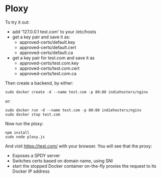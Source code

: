 # Ploxy

To try it out:

* add '127.0.0.1 test.com' to your /etc/hosts
* get a key pair and save it as:
  * approved-certs/default.key
  * approved-certs/default.cert
  * approved-certs/default.ca
* get a key pair for test.com and save it as
  * approved-certs/test.com.key
  * approved-certs/test.com.cert
  * approved-certs/test.com.ca

Then create a backend, by either:

````
sudo docker create -d --name test.com -p 80:80 indiehosters/nginx
````

or:


````
sudo docker run -d --name test.com -p 80:80 indiehosters/nginx
sudo docker stop test.com
````

Now run the ploxy:

````
npm install
sudo node ploxy.js
````

And visit https://test.com/ with your browser. You will see that the proxy:

* Exposes a SPDY server
* Switches certs based on domain name, using SNI
* start the stopped Docker container on-the-fly proxies the request to its Docker IP address
